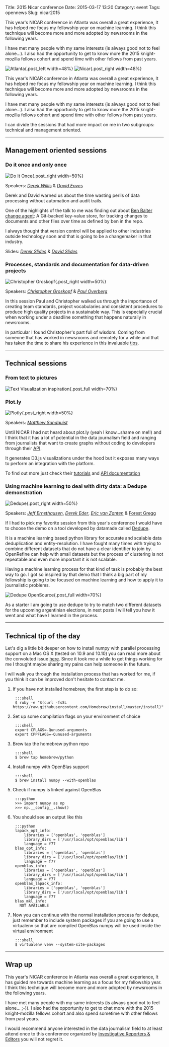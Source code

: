 Title: 2015 Nicar conference
Date: 2015-03-17 13:20
Category: event
Tags: opennews
Slug: nicar2015



This year's NICAR conference in Atlanta was overall a great experience, It has helped me focus my fellowship year on machine learning. I think this technique will become more and more adopted by newsrooms in the following years.

I have met many people with my same interests (is always good not to feel alone...). I also had the opportunity to get to know more the 2015 knight-mozilla fellows cohort and spend time with other fellows from past years.

![Atlanta](/images/nicar2015/Atlanta.jpg){.post_left width=48%} ![Nicar](/images/nicar2015/NicarEvolution.jpg){.post_right width=48%} 

This year's NICAR conference in Atlanta was overall a great experience, It has helped me focus my fellowship year on machine learning. I think this technique will become more and more adopted by newsrooms in the following years.

I have met many people with my same interests (is always good not to feel alone...). I also had the opportunity to get to know more the 2015 knight-mozilla fellows cohort and spend time with other fellows from past years.

I can divide the sessions that had more impact on me in two subgroups: technical and management oriented.

<div class="clear_float"></div> 

***

## Management oriented sessions

### Do it once and only once

![Do It Once](/images/nicar2015/DoItOnce.png){.post_right width=50%} 

Speakers: _[Derek Willis](https://twitter.com/derekwillis)_ & _[David Eaves](https://twitter.com/eads)_

Derek and David warned us about the time wasting perils of data processing without automation and audit trails.

One of the highlights of the talk to me was finding out about [Ben Balter change agent](https://github.com/benbalter/change_agent): A Git-backed key-value store, for tracking changes to documents and other files over time as defined by ben in the repo.

I always thought that version control will be applied to other industries outside technology soon and that is going to be a changemaker in that industry.

Slides: _[Derek Slides](http://dwillis.github.io/do-it-once-nicar-2015/)_ & _[David Slides](http://recoveredfactory.net/cleaner-data-nicar15/)_

### Processes, standards and documentation for data-driven projects

![Christopher Groskopf](/images/nicar2015/ChristopherTip.png){.post_right width=50%} 

Speakers: _[Christopher Groskopf](https://twitter.com/onyxfish)_ & _[Paul Overberg](https://twitter.com/poverberg)_

In this session Paul and Christopher walked us through the importance of creating team standards, project vocabularies and consistent procedures to produce high quality projects in a sustainable way. This is especially crucial when working under a deadline something that happens naturally in newsrooms.

In particular I found Christopher's part full of wisdom. Coming from someone that has worked in newsrooms and remotely for a while and that has taken the time to share his experience in this invaluable [tips](http://recoveredfactory.net/cleaner-data-nicar15/).

<div class="clear_float"></div>

***

## Technical sessions

### From text to pictures

![Text Visualization inspiration](/images/nicar2015/TextVizInspiration.png){.post_full width=70%}

### Plot.ly

![Plotly](/images/nicar2015/plotly.png){.post_right width=50%} 

Speakers: _[Matthew Sundquist](https://www.linkedin.com/pub/matt-sundquist/30/800/752)_

Until NICAR I had not heard about plot.ly (yeah I know...shame on me!!) and I think that it has a lot of potential in the data journalism field and ranging from journalists that want to create graphs without coding to developers through their [API](https://plot.ly/api/).

It generates D3.js visualizations under the hood but it exposes many ways to perform an integration with the platform.

To find out more just check their [tutorials](https://plot.ly/learn/) and [API documentation](https://plot.ly/api/)

### Using machine learning to deal with dirty data: a Dedupe demonstration

![Dedupe](/images/nicar2015/Dedupe.png){.post_right width=50%}

Speakers: _[Jeff Ernsthausen](https://twitter.com/jeffernsthausen)_, _[Derek Eder](https://twitter.com/derekeder)_, _[Eric van Zanten](https://twitter.com/evanzanten)_ & [Forest Gregg](https://github.com/fgregg)

If I had to pick my favorite session from this year's conference I would have to choose the demo on a tool developed by datamade called [Dedupe](https://github.com/datamade/dedupe).

It is a machine learning based python library for accurate and scalable data deduplication and entity-resolution. I have fought many times with trying to combine different datasets that do not have a clear identifier to join by. OpenRefine can help with small datasets but the process of clustering is not repeatable and even more important it is not scalable.

Having a machine learning process for that kind of task is probably the best way to go. I got so inspired by that demo that I think a big part of my fellowship is going to be focused on machine learning and how to apply it to journalistic problems. 

![Dedupe OpenSource](/images/nicar2015/Dedupe_OSS.png){.post_full width=70%}

As a starter I am going to use dedupe to try to match two different datasets for the upcoming argentinian elections, in next posts I will tell you how it went and what have I learned in the process.

<div class="clear_float"></div>

***

## Technical tip of the day

Let's dig a little bit deeper on how to install numpy with parallel processing support on a Mac OS X (tested on 10.9 and 10.10) you can read more about the convoluted issue [here](http://mail.scipy.org/pipermail/numpy-discussion/2012-August/063589.html). Since it took me a while to get things working for me I thought maybe sharing my pains can help someone in the future.

I will walk you through the installation process that has worked for me, if you think it can be improved don't hesitate to contact me.

1. If you have not installed homebrew, the first step is to do so:
    
        :::shell
        $ ruby -e "$(curl -fsSL https://raw.githubusercontent.com/Homebrew/install/master/install)"

2. Set up some compilation flags on your environment of choice
    
        :::shell
        export CFLAGS=-Qunused-arguments 
        export CPPFLAGS=-Qunused-arguments  

3. Brew tap the homebrew python repo
    
        :::shell
        $ brew tap homebrew/python

4. Install numpy with OpenBlas support

        :::shell
        $ brew install numpy --with-openblas

5. Check if numpy is linked against OpenBlas

        :::python
        >>> import numpy as np
        >>> np.__config__.show()

6. You should see an output like this

        :::python
        lapack_opt_info:
            libraries = ['openblas', 'openblas']
            library_dirs = ['/usr/local/opt/openblas/lib']
            language = f77
        blas_opt_info:
            libraries = ['openblas', 'openblas']
            library_dirs = ['/usr/local/opt/openblas/lib']
            language = f77
        openblas_info:
            libraries = ['openblas', 'openblas']
            library_dirs = ['/usr/local/opt/openblas/lib']
            language = f77
        openblas_lapack_info:
            libraries = ['openblas', 'openblas']
            library_dirs = ['/usr/local/opt/openblas/lib']
            language = f77
        blas_mkl_info:
          NOT AVAILABLE

7. Now you can continue with the normal installation process for dedupe, just remember to include system packages if you are going to use a virtualenv so that are compiled OpenBlas numpy will be used inside the virtual environment

        :::shell
        $ virtualenv venv --system-site-packages

<div class="clear_float"></div>

***

## Wrap up

This year's NICAR conference in Atlanta was overall a great experience, It has guided me towards machine learning as a focus for my fellowship year. I think this technique will become more and more adopted by newsrooms in the following years.

I have met many people with my same interests (is always good not to feel alone... ;-)). I also had the opportunity to get to chat more with the 2015 knight-mozilla fellows cohort and also spend sometime with other fellows from past years.

I would recommend anyone interested in the data journalism field to at least attend once to this conference organized by [Investigative Reporters & Editors](http://ire.org/about/) you will not regret it.

<div class="clear_float"></div>








